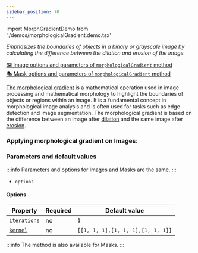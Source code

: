 ```yaml
---
sidebar_position: 70
---
```


import MorphGradientDemo from './demos/morphologicalGradient.demo.tsx'

_Emphasizes the boundaries of objects in a binary or grayscale image by calculating the difference between the dilation and erosion of the image._

[🖼️ Image options and parameters of `morphologicalGradient` method](https://image-js.github.io/image-js-typescript/classes/Image.html#morphologicalGradient 'github.io link')  
[🎭 Mask options and parameters of `morphologicalGradient` method](https://image-js.github.io/image-js-typescript/classes/Mask.html#morphologicalGradient 'github.io link')

[The morphological gradient](https://en.wikipedia.org/wiki/Morphological_gradient 'wikipedia link on morphological gradient') is a mathematical operation used in image processing and mathematical morphology to highlight the boundaries of objects or regions within an image.
It is a fundamental concept in morphological image analysis and is often used for tasks such as edge detection and image segmentation.
The morphological gradient is based on the difference between an image after [dilation](./Dilation.md 'internal link on dilation') and the same image after [erosion](./Erosion.md 'internal link on erosion').

### Applying morphological gradient on Images:

<MorphGradientDemo />

### Parameters and default values

:::info
Parameters and options for Images and Masks are the same.
:::

- `options`

#### Options

| Property                                                                                                               | Required | Default value                     |
| ---------------------------------------------------------------------------------------------------------------------- | -------- | --------------------------------- |
| [`iterations`](https://image-js.github.io/image-js-typescript/interfaces/MorphologicalGradientOptions.html#iterations) | no       | `1`                               |
| [`kernel`](https://image-js.github.io/image-js-typescript/interfaces/MorphologicalGradientOptions.html#kernel)         | no       | `[[1, 1, 1],[1, 1, 1],[1, 1, 1]]` |

:::info
The method is also available for Masks.
:::

